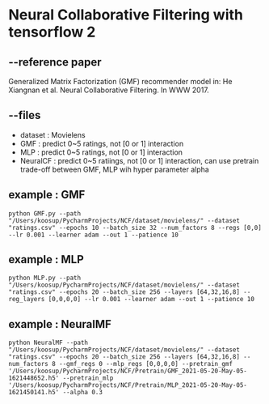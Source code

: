 # Neural Collaborative Filtering with tensorflow 2


## --reference paper

Generalized Matrix Factorization (GMF) recommender model in:
He Xiangnan et al. Neural Collaborative Filtering. In WWW 2017.  


## --files
+ dataset : Movielens
+ GMF : predict 0~5 ratings, not [0 or 1] interaction
+ MLP : predict 0~5 ratings, not [0 or 1] interaction
+ NeuralCF : predict 0~5 ratiings, not [0 or 1] interaction, can use pretrain trade-off between GMF, MLP wih hyper parameter alpha 

## example : GMF
```
python GMF.py --path "/Users/koosup/PycharmProjects/NCF/dataset/movielens/" --dataset "ratings.csv" --epochs 10 --batch_size 32 --num_factors 8 --regs [0,0] --lr 0.001 --learner adam --out 1 --patience 10
```
## example : MLP
```
python MLP.py --path "/Users/koosup/PycharmProjects/NCF/dataset/movielens/" --dataset "ratings.csv" --epochs 20 --batch_size 256 --layers [64,32,16,8] --reg_layers [0,0,0,0] --lr 0.001 --learner adam --out 1 --patience 10
```
## example : NeuralMF
```
python NeuralMF --path "/Users/koosup/PycharmProjects/NCF/dataset/movielens/" --dataset "ratings.csv" --epochs 20 --batch_size 256 --layers [64,32,16,8] --num_factors 8 --gmf_regs 0 --mlp_regs [0,0,0,0] --pretrain_gmf '/Users/koosup/PycharmProjects/NCF/Pretrain/GMF_2021-05-20-May-05-1621448652.h5' --pretrain_mlp '/Users/koosup/PycharmProjects/NCF/Pretrain/MLP_2021-05-20-May-05-1621450141.h5' --alpha 0.3
```
